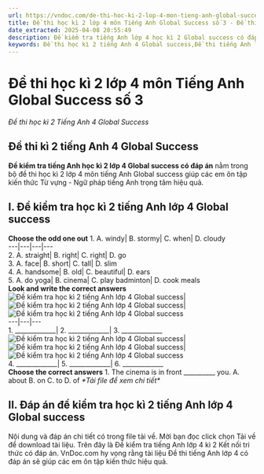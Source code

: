 ```yaml
---
url: https://vndoc.com/de-thi-hoc-ki-2-lop-4-mon-tieng-anh-global-success-so-3-319058
title: Đề thi học kì 2 lớp 4 môn Tiếng Anh Global Success số 3 - Đề thi học kì 2 Tiếng Anh 4 Global Success - VnDoc.com
date_extracted: 2025-04-08 20:55:49
description: Đề kiểm tra tiếng Anh lớp 4 học kì 2 Global success có đáp án bao gồm nhiều dạng bài tập tiếng Anh lớp 4 khác nhau giúp các em ôn tập kiến thức hiệu quả.
keywords: Đề thi học kì 2 tiếng Anh 4 Global success,Đề thi tiếng Anh lớp 4 học kì 2 Global success,Đề thi kì 2 lớp 4 môn Anh Kết nối tri thức,Đề thi tiếng Anh lớp 4 học kì 2 Global success,đề thi kì 2 lớp 4 môn tiếng anh,đề thi kì 2 lớp 4 môn tiếng anh global success,đề kiểm tra tiếng Anh lớp 4 kì 2 global success,đề kiểm tra tiếng Anh lớp 4 học kì 2 global success,Đề kiểm tra tiếng Anh kì 2 lớp 4 global success
---
```


# Đề thi học kì 2 lớp 4 môn Tiếng Anh Global Success số 3
 _Đề thi học kì 2 Tiếng Anh 4 Global Success_
## **Đề thi kì 2 tiếng Anh 4 Global Success**
**Đề kiểm tra tiếng Anh học kì 2 lớp 4 Global success có đáp án** nằm trong bộ đề thi học kì 2 lớp 4 môn tiếng Anh Global success giúp các em ôn tập kiến thức Từ vựng - Ngữ pháp tiếng Anh trọng tâm hiệu quả.
## I. Đề kiểm tra học kì 2 tiếng Anh lớp 4 Global success
**Choose the odd one out**
1\. A. windy| B. stormy| C. when| D. cloudy  
---|---|---|---  
2\. A. straight| B. right| C. right| D. go  
3\. A. face| B. short| C. tall| D. slim  
4\. A. handsome| B. old| C. beautiful| D. ears  
5\. A. do yoga| B. cinema| C. play badminton| D. cook meals  
**Look and write the correct answers**
![Đề kiểm tra học kì 2 tiếng Anh lớp 4 Global success](https://i.vdoc.vn/data/image/2024/04/25/de-thi-hoc-ki-2-lop-4-mon-tieng-anh-global-success-so-3-1.jpg)| ![Đề kiểm tra học kì 2 tiếng Anh lớp 4 Global success](https://i.vdoc.vn/data/image/2024/04/25/de-thi-hoc-ki-2-lop-4-mon-tieng-anh-global-success-so-3-2.jpg)| ![Đề kiểm tra học kì 2 tiếng Anh lớp 4 Global success](https://i.vdoc.vn/data/image/2024/04/25/de-thi-hoc-ki-2-lop-4-mon-tieng-anh-global-success-so-3-3.jpg)  
---|---|---  
1\. \_\_\_\_\_\_\_\_\_\_\_\_\_| 2\. \_\_\_\_\_\_\_\_\_\_\_\_\_| 3\. \_\_\_\_\_\_\_\_\_\_\_\_\_  
![Đề kiểm tra học kì 2 tiếng Anh lớp 4 Global success](https://i.vdoc.vn/data/image/2024/04/25/de-thi-hoc-ki-2-lop-4-mon-tieng-anh-global-success-so-3-4.jpg)| ![Đề kiểm tra học kì 2 tiếng Anh lớp 4 Global success](https://i.vdoc.vn/data/image/2024/04/25/de-thi-hoc-ki-2-lop-4-mon-tieng-anh-global-success-so-3-5.png)| ![Đề kiểm tra học kì 2 tiếng Anh lớp 4 Global success](https://i.vdoc.vn/data/image/2024/04/25/de-thi-hoc-ki-2-lop-4-mon-tieng-anh-global-success-so-3-6.jpg)  
4\. \_\_\_\_\_\_\_\_\_\_\_\_\_| 5\. \_\_\_\_\_\_\_\_\_\_\_\_\_| 6\. \_\_\_\_\_\_\_\_\_\_\_\_\_  
**Choose the correct answers**
1\. The cinema is in front \_\_\_\_\_\_\_\_\_\_ you.
A. about
B. on
C. to
D. of
 _\*Tải file để xem chi tiết\*_
## II. Đáp án đề kiểm tra học kì 2 tiếng Anh lớp 4 Global success
Nội dung và đáp án chi tiết có trong file tải về. Mời bạn đọc click chọn Tải về để download tài liệu.
Trên đây là Đề kiểm tra tiếng Anh lớp 4 kì 2 Kết nối tri thức có đáp án. VnDoc.com hy vọng rằng tài liệu Đề thi tiếng Anh lớp 4 có đáp án sẽ giúp các em ôn tập kiến thức hiệu quả.
## 

